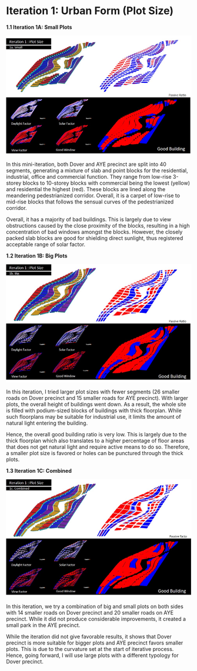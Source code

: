 
# Iteration 1: Urban Form (Plot Size)

__1.1 Iteration 1A: Small Plots__

![Fig. 1: Iteration 1A](imgs/1_1.jpg)

In this mini-iteration, both Dover and AYE precinct are split into 40 segments, generating a mixture of slab and point blocks for the residential, industrial, office and commercial function. They range from low-rise 3-storey blocks to 10-storey blocks with commercial being the lowest (yellow) and residential the highest (red). These blocks are lined along the meandering pedestrianized corridor. Overall, it is a carpet of low-rise to mid-rise blocks that follows the sensual curves of the pedestrianized corridor.

Overall, it has a majority of bad buildings. This is largely due to view obstructions caused by the close proximity of the blocks, resulting in a high concentration of bad windows amongst the blocks. However, the closely packed slab blocks are good for shielding direct sunlight, thus registered acceptable range of solar factor. 



__1.2 Iteration 1B: Big Plots__

![Fig. 1: Iteration 1B](imgs/1_2.jpg)

In this iteration, I tried larger plot sizes with fewer segments (26 smaller roads on Dover precinct and 15 smaller roads for AYE precinct). With larger plots, the overall height of buildings went down. As a result, the whole site is filled with podium-sized blocks of buildings with thick floorplan. While such floorplans may be suitable for industrial use, it limits the amount of natural light entering the building. 

Hence, the overall good building ratio is very low. This is largely due to the thick floorplan which also translates to a higher percentage of floor areas that does not get natural light and require active means to do so. Therefore, a smaller plot size is favored or holes can be punctured through the thick plots. 



__1.3 Iteration 1C: Combined__

![Fig. 1: Iteration 1C](imgs/1_3.jpg)

In this iteration, we try a combination of big and small plots on both sides with 14 smaller roads on Dover precinct and 20 smaller roads on AYE precinct. While it did not produce considerable improvements, it created a small park in the AYE precinct. 

While the iteration did not give favorable results, it shows that Dover precinct is more suitable for bigger plots and AYE precinct favors smaller plots. This is due to the curvature set at the start of iterative process. Hence, going forward, I will use large plots with a different typology for Dover precinct.
